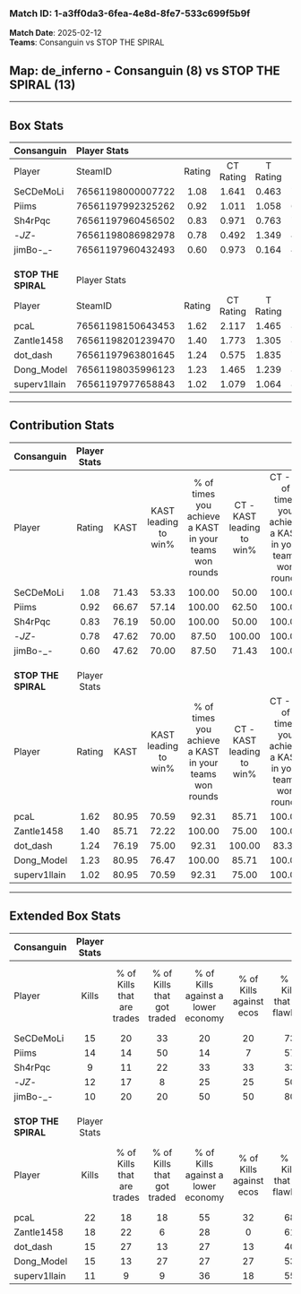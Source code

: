 ### Match ID: 1-a3ff0da3-6fea-4e8d-8fe7-533c699f5b9f  
**Match Date**: 2025-02-12  
**Teams**: Consanguin vs STOP THE SPIRAL  

## **Map**: de_inferno - Consanguin (8) vs STOP THE SPIRAL (13)  
---  

## Box Stats  

| **Consanguin**      | Player Stats      |        |           |          |       |       |       |         |        |      |     |
| :- | :- | :-: | :-: | :-: | :-: | :-: | :-: | :-: | :-: | :-: | :-: |
| Player              | SteamID           | Rating | CT Rating | T Rating | KAST  |  ADR  | Kills | Assists | Deaths | K/D  | HS% |
| SeCDeMoLi           | 76561198000007722 |  1.08  |   1.641   |  0.463   | 71.43 | 80.8  |  15   |    6    |   16   | 0.94 | 33  |
| Piims               | 76561197992325262 |  0.92  |   1.011   |  1.058   | 66.67 | 63.1  |  14   |    5    |   17   | 0.82 | 50  |
| Sh4rPqc             | 76561197960456502 |  0.83  |   0.971   |  0.763   | 76.19 | 48.1  |   9   |    4    |   13   | 0.69 | 66  |
| -_JZ_-              | 76561198086982978 |  0.78  |   0.492   |  1.349   | 47.62 | 94.9  |  12   |    7    |   18   | 0.67 | 41  |
| jimBo-_-            | 76561197960432493 |  0.60  |   0.973   |  0.164   | 47.62 | 58.3  |  10   |    5    |   17   | 0.59 | 70  |
|                     |                   |        |           |          |       |       |       |         |        |      |     |
|                     |                   |        |           |          |       |       |       |         |        |      |     |
|                     |                   |        |           |          |       |       |       |         |        |      |     |
| **STOP THE SPIRAL** | Player Stats      |        |           |          |       |       |       |         |        |      |     |
| Player              | SteamID           | Rating | CT Rating | T Rating | KAST  |  ADR  | Kills | Assists | Deaths | K/D  | HS% |
| pcaL                | 76561198150643453 |  1.62  |   2.117   |  1.465   | 80.95 | 102.8 |  22   |    7    |   12   | 1.83 | 40  |
| Zantle1458          | 76561198201239470 |  1.40  |   1.773   |  1.305   | 85.71 | 80.4  |  18   |    5    |   12   | 1.50 | 38  |
| dot_dash            | 76561197963801645 |  1.24  |   0.575   |  1.835   | 76.19 | 82.1  |  15   |    5    |   11   | 1.36 | 20  |
| Dong_Model          | 76561198035996123 |  1.23  |   1.465   |  1.239   | 80.95 | 83.1  |  15   |    6    |   13   | 1.15 | 53  |
| superv1llain        | 76561197977658843 |  1.02  |   1.079   |  1.064   | 80.95 | 62.1  |  11   |    4    |   12   | 0.92 | 36  |
---  

## Contribution Stats  

| **Consanguin**      | Player Stats |       |                      |                                                        |                           |                                                             |                          |                                                            |
| :- | :-: | :-: | :-: | :-: | :-: | :-: | :-: | :-: |
| Player              |    Rating    | KAST  | KAST leading to win% | % of times you achieve a KAST in your teams won rounds | CT - KAST leading to win% | CT - % of times you achieve a KAST in your teams won rounds | T - KAST leading to win% | T - % of times you achieve a KAST in your teams won rounds |
| SeCDeMoLi           |     1.08     | 71.43 |        53.33         |                         100.00                         |           50.00           |                           100.00                            |          60.00           |                           100.00                           |
| Piims               |     0.92     | 66.67 |        57.14         |                         100.00                         |           62.50           |                           100.00                            |          50.00           |                           100.00                           |
| Sh4rPqc             |     0.83     | 76.19 |        50.00         |                         100.00                         |           50.00           |                           100.00                            |          50.00           |                           100.00                           |
| -_JZ_-              |     0.78     | 47.62 |        70.00         |                         87.50                          |          100.00           |                           100.00                            |          40.00           |                           66.67                            |
| jimBo-_-            |     0.60     | 47.62 |        70.00         |                         87.50                          |           71.43           |                           100.00                            |          66.67           |                           66.67                            |
|                     |              |       |                      |                                                        |                           |                                                             |                          |                                                            |
|                     |              |       |                      |                                                        |                           |                                                             |                          |                                                            |
|                     |              |       |                      |                                                        |                           |                                                             |                          |                                                            |
| **STOP THE SPIRAL** | Player Stats |       |                      |                                                        |                           |                                                             |                          |                                                            |
| Player              |    Rating    | KAST  | KAST leading to win% | % of times you achieve a KAST in your teams won rounds | CT - KAST leading to win% | CT - % of times you achieve a KAST in your teams won rounds | T - KAST leading to win% | T - % of times you achieve a KAST in your teams won rounds |
| pcaL                |     1.62     | 80.95 |        70.59         |                         92.31                          |           85.71           |                           100.00                            |          60.00           |                           85.71                            |
| Zantle1458          |     1.40     | 85.71 |        72.22         |                         100.00                         |           75.00           |                           100.00                            |          70.00           |                           100.00                           |
| dot_dash            |     1.24     | 76.19 |        75.00         |                         92.31                          |          100.00           |                            83.33                            |          63.64           |                           100.00                           |
| Dong_Model          |     1.23     | 80.95 |        76.47         |                         100.00                         |           85.71           |                           100.00                            |          70.00           |                           100.00                           |
| superv1llain        |     1.02     | 80.95 |        70.59         |                         92.31                          |           75.00           |                           100.00                            |          66.67           |                           85.71                            |
---  

## Extended Box Stats  

| **Consanguin**      | Player Stats |                            |                            |                                    |                         |                              |                                 |        |                             |                                     |                          |                               |                            |
| :- | :-: | :-: | :-: | :-: | :-: | :-: | :-: | :-: | :-: | :-: | :-: | :-: | :-: |
| Player              |    Kills     | % of Kills that are trades | % of Kills that got traded | % of Kills against a lower economy | % of Kills against ecos | % of Kills that are flawless | % of Kills that are close duels | Deaths | % of Deaths that get traded | % of Deaths against a lower economy | % of Deaths against ecos | % of Deaths that are flawless | % of Deaths that are close |
| SeCDeMoLi           |      15      |             20             |             33             |                 20                 |           20            |              73              |               13                |   16   |             13              |                  6                  |            0             |              44               |             6              |
| Piims               |      14      |             14             |             50             |                 14                 |            7            |              57              |                0                |   17   |             24              |                 12                  |            6             |              65               |             6              |
| Sh4rPqc             |      9       |             11             |             22             |                 33                 |           33            |              33              |               22                |   13   |             15              |                  8                  |            0             |              85               |             0              |
| -_JZ_-              |      12      |             17             |             8              |                 25                 |           25            |              50              |                0                |   18   |             17              |                 17                  |            11            |              50               |             22             |
| jimBo-_-            |      10      |             20             |             20             |                 50                 |           50            |              80              |                0                |   17   |              6              |                 12                  |            6             |              47               |             6              |
|                     |              |                            |                            |                                    |                         |                              |                                 |        |                             |                                     |                          |                               |                            |
|                     |              |                            |                            |                                    |                         |                              |                                 |        |                             |                                     |                          |                               |                            |
|                     |              |                            |                            |                                    |                         |                              |                                 |        |                             |                                     |                          |                               |                            |
| **STOP THE SPIRAL** | Player Stats |                            |                            |                                    |                         |                              |                                 |        |                             |                                     |                          |                               |                            |
| Player              |    Kills     | % of Kills that are trades | % of Kills that got traded | % of Kills against a lower economy | % of Kills against ecos | % of Kills that are flawless | % of Kills that are close duels | Deaths | % of Deaths that get traded | % of Deaths against a lower economy | % of Deaths against ecos | % of Deaths that are flawless | % of Deaths that are close |
| pcaL                |      22      |             18             |             18             |                 55                 |           32            |              68              |                5                |   12   |             42              |                 25                  |            8             |              67               |             0              |
| Zantle1458          |      18      |             22             |             6              |                 28                 |            0            |              61              |                0                |   12   |             33              |                 17                  |            8             |              58               |             8              |
| dot_dash            |      15      |             27             |             13             |                 27                 |           13            |              40              |               20                |   11   |             18              |                 18                  |            9             |              45               |             18             |
| Dong_Model          |      15      |             13             |             27             |                 27                 |           27            |              53              |                7                |   13   |             31              |                 31                  |            15            |              62               |             8              |
| superv1llain        |      11      |             9              |             9              |                 36                 |           18            |              55              |               18                |   12   |             17              |                 17                  |            8             |              67               |             0              |
